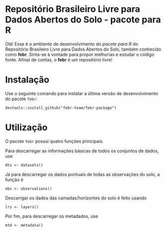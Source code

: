 # Repositório Brasileiro Livre para Dados Abertos do Solo - pacote para R

Olá! Esse é o ambiente de desenvolvimento do *pacote para R* do Repositório Brasileiro Livre para Dados
Abertos do Solo, também conhecido como **febr**. Sinta-se à vontade para propor melhorias e estudar o código 
fonte. Afinal de contas, o **febr** é um repositório livre!

# Instalação

Use o seguinte comando para instalar a última versão de desenvolvimento do pacote `febr`:  

    devtools::install_github("febr-team/febr-package")
    
# Utilização

O pacote `febr` possui quatro funções principais.

Para descarregar as informações básicas de todos os conjuntos de dados, use

    dts <- datasets()

Já para descarregar os dados pontuais de todas as observações do solo, a função é

    obs <- observations()
    
Descarrgar os dados das camadas/horizontes do solo é feito usando

    lrs <- layers()

Por fim, para descarregar os metadados, use

    mtd <- metadata()
